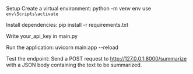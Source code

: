 Setup
Create a virtual environment:
python -m venv env
use `env\Scripts\activate`

Install dependencies:
pip install -r requirements.txt

Write your_api_key in main.py


Run the application:
uvicorn main:app --reload

Test the endpoint:
Send a POST request to http://127.0.0.1:8000/summarize with a JSON body containing the text to be summarized.

